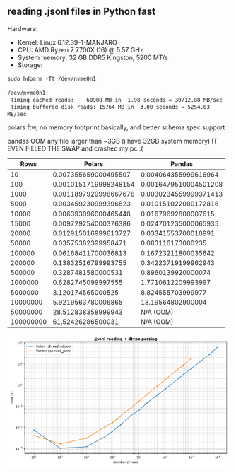## reading .jsonl files in Python fast

Hardware:

- Kernel: Linux 6.12.39-1-MANJARO
- CPU: AMD Ryzen 7 7700X (16) @ 5.57 GHz
- System memory: 32 GB DDR5 Kingston, 5200 MT/s
- Storage:

```
sudo hdparm -Tt /dev/nvme0n1

/dev/nvme0n1:
 Timing cached reads:    60908 MB in  1.98 seconds = 30712.88 MB/sec
 Timing buffered disk reads: 15764 MB in  3.00 seconds = 5254.03 MB/sec
```

polars ftw, no memory footprint basically, and better schema spec support

pandas OOM any file larger than ~3GB (i have 32GB system memory) IT EVEN FILLED THE SWAP and crashed my pc :(

| **Rows** | **Polars** | **Pandas** |
|---|---|---|
| 10 | 0.007355659000495507 | 0.004064355999616964 |
| 100 |  0.0010151719998248154 | 0.0016479510004501208 |
| 1000 |  0.0011897929998667678 | 0.0030234559999371413 |
| 5000 |  0.003459230999396823 | 0.010151022000172816 |
| 10000 |  0.006393096000465448 | 0.01679692800007615 |
| 15000 |  0.009729254000376386 | 0.024701235000065935 |
| 20000 |  0.012915016999613727 | 0.03341553700010991 |
| 50000 |  0.03575382399958471 | 0.083116173000235 |
| 100000 |  0.06168411700036813 | 0.16723211800035642 |
| 200000 |  0.13832516799993755 | 0.34223719199962943 |
| 500000 |  0.3287481580000531 | 0.8960139920000074 |
| 1000000 |  0.6282745099997555 | 1.7710612209993997 |
| 5000000 |  3.120174565000525 | 8.824555703999977 |
| 10000000 |  5.9219563780006865 | 18.19564802900004 |
| 50000000 |  28.512838358999943 | N/A (OOM) |
| 100000000 |  61.52426286500031 | N/A (OOM) |

![benchmark](ndjson_benchmark.png)

